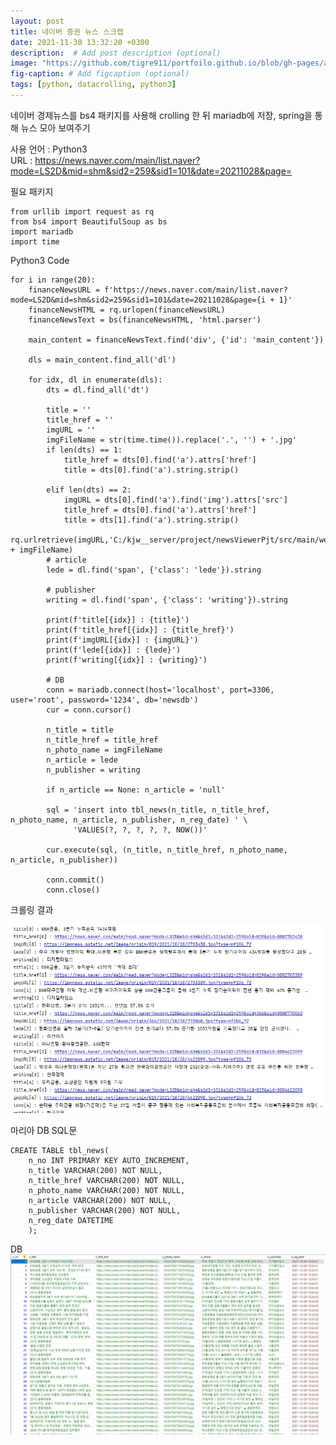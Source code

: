 ```yaml
---
layout: post
title: 네이버 증권 뉴스 스크랩
date: 2021-11-30 13:32:20 +0300
description:  # Add post description (optional)
image: "https://github.com/tigre911/portfoilo.github.io/blob/gh-pages/assets/images/naverNews.jpg?raw=true"
fig-caption: # Add figcaption (optional)
tags: [python, datacrolling, python3]
---
```


네이버 경제뉴스를 bs4 패키지를 사용해 crolling 한 뒤 mariadb에 저장,
spring을 통해 뉴스 모아 보여주기

사용 언어 : Python3<br>
URL : <a href="https://news.naver.com/main/list.naver?mode=LS2D&mid=shm&sid2=259&sid1=101&date=20211028&page=">https://news.naver.com/main/list.naver?mode=LS2D&mid=shm&sid2=259&sid1=101&date=20211028&page=</a>

필요 패키지<br>
```
from urllib import request as rq
from bs4 import BeautifulSoup as bs
import mariadb
import time
```

Python3 Code
```
for i in range(20):
    financeNewsURL = f'https://news.naver.com/main/list.naver?mode=LS2D&mid=shm&sid2=259&sid1=101&date=20211028&page={i + 1}'
    financeNewsHTML = rq.urlopen(financeNewsURL)
    financeNewsText = bs(financeNewsHTML, 'html.parser')

    main_content = financeNewsText.find('div', {'id': 'main_content'})

    dls = main_content.find_all('dl')

    for idx, dl in enumerate(dls):
        dts = dl.find_all('dt')

        title = ''
        title_href = ''
        imgURL = ''
        imgFileName = str(time.time()).replace('.', '') + '.jpg'
        if len(dts) == 1:
            title_href = dts[0].find('a').attrs['href']
            title = dts[0].find('a').string.strip()

        elif len(dts) == 2:
            imgURL = dts[0].find('a').find('img').attrs['src']
            title_href = dts[0].find('a').attrs['href']
            title = dts[1].find('a').string.strip()
            rq.urlretrieve(imgURL,'C:/kjw__server/project/newsViewerPjt/src/main/webapp/resources/newImgs/' + imgFileName)
        # article
        lede = dl.find('span', {'class': 'lede'}).string

        # publisher
        writing = dl.find('span', {'class': 'writing'}).string

        print(f'title[{idx}] : {title}')
        print(f'title_href[{idx}] : {title_href}')
        print(f'imgURL[{idx}] : {imgURL}')
        print(f'lede[{idx}] : {lede}')
        print(f'writing[{idx}] : {writing}')

        # DB
        conn = mariadb.connect(host='localhost', port=3306, user='root', password='1234', db='newsdb')
        cur = conn.cursor()

        n_title = title
        n_title_href = title_href
        n_photo_name = imgFileName
        n_article = lede
        n_publisher = writing

        if n_article == None: n_article = 'null'

        sql = 'insert into tbl_news(n_title, n_title_href, n_photo_name, n_article, n_publisher, n_reg_date) ' \
              'VALUES(?, ?, ?, ?, ?, NOW())'

        cur.execute(sql, (n_title, n_title_href, n_photo_name, n_article, n_publisher))

        conn.commit()
        conn.close()
```
크롤링 결과<br>

<img src="https://github.com/tigre911/portfoilo.github.io/blob/gh-pages/assets/images/newsCrolling.jpg?raw=true" style ="width:400;height:200;">

마리아 DB SQL문<br>
```
CREATE TABLE tbl_news(
	n_no INT PRIMARY KEY AUTO_INCREMENT,
	n_title VARCHAR(200) NOT NULL,
	n_title_href VARCHAR(200) NOT NULL,
	n_photo_name VARCHAR(200) NOT NULL,
	n_article VARCHAR(200) NOT NULL,
	n_publisher VARCHAR(200) NOT NULL,
	n_reg_date DATETIME
	);
```
DB<br>
<img src="https://github.com/tigre911/portfoilo.github.io/blob/gh-pages/assets/images/newsCrollingDb.jpg?raw=true" style ="width:400;height:200;">
